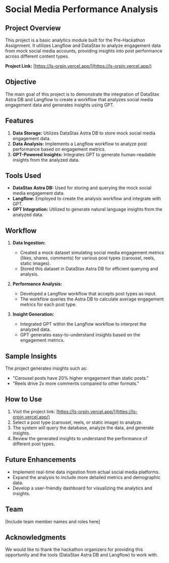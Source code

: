 # Social Media Performance Analysis

## Project Overview

This project is a basic analytics module built for the Pre-Hackathon Assignment. It utilizes Langflow and DataStax to analyze engagement data from mock social media accounts, providing insights into post performance across different content types.

**Project Link:** [https://ls-orpin.vercel.app/](https://ls-orpin.vercel.app/)

## Objective

The main goal of this project is to demonstrate the integration of DataStax Astra DB and Langflow to create a workflow that analyzes social media engagement data and generates insights using GPT.

## Features

1. **Data Storage:** Utilizes DataStax Astra DB to store mock social media engagement data.
2. **Data Analysis:** Implements a Langflow workflow to analyze post performance based on engagement metrics.
3. **GPT-Powered Insights:** Integrates GPT to generate human-readable insights from the analyzed data.

## Tools Used

- **DataStax Astra DB:** Used for storing and querying the mock social media engagement data.
- **Langflow:** Employed to create the analysis workflow and integrate with GPT.
- **GPT Integration:** Utilized to generate natural language insights from the analyzed data.

## Workflow

1. **Data Ingestion:**
   - Created a mock dataset simulating social media engagement metrics (likes, shares, comments) for various post types (carousel, reels, static images).
   - Stored this dataset in DataStax Astra DB for efficient querying and analysis.

2. **Performance Analysis:**
   - Developed a Langflow workflow that accepts post types as input.
   - The workflow queries the Astra DB to calculate average engagement metrics for each post type.

3. **Insight Generation:**
   - Integrated GPT within the Langflow workflow to interpret the analyzed data.
   - GPT generates easy-to-understand insights based on the engagement metrics.

## Sample Insights

The project generates insights such as:
- "Carousel posts have 20% higher engagement than static posts."
- "Reels drive 2x more comments compared to other formats."

## How to Use

1. Visit the project link: [https://ls-orpin.vercel.app/](https://ls-orpin.vercel.app/)
2. Select a post type (carousel, reels, or static image) to analyze.
3. The system will query the database, analyze the data, and generate insights.
4. Review the generated insights to understand the performance of different post types.

## Future Enhancements

- Implement real-time data ingestion from actual social media platforms.
- Expand the analysis to include more detailed metrics and demographic data.
- Develop a user-friendly dashboard for visualizing the analytics and insights.

## Team

[Include team member names and roles here]

## Acknowledgments

We would like to thank the hackathon organizers for providing this opportunity and the tools (DataStax Astra DB and Langflow) to work with.
